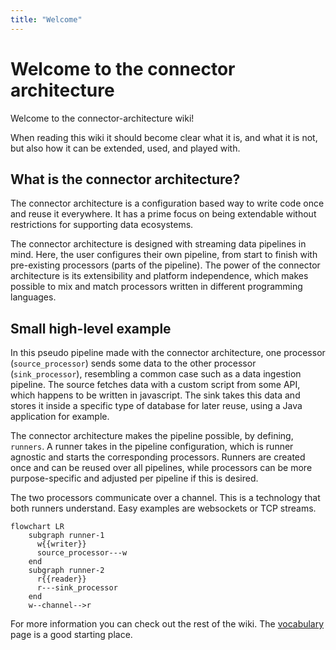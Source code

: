 ```yaml
---
title: "Welcome"
---
```

# Welcome to the connector architecture

Welcome to the connector-architecture wiki!

When reading this wiki it should become clear what it is, and what it is not, but also how it can be extended, used, and played with.

## What is the connector architecture?

The connector architecture is a configuration based way to write code once and reuse it everywhere.
It has a prime focus on being extendable without restrictions for supporting data ecosystems.

The connector architecture is designed with streaming data pipelines in mind. Here, the user configures their own pipeline, from start to finish with pre-existing processors (parts of the pipeline). The power of the connector architecture is its extensibility and platform independence, which makes possible to mix and match processors written in different programming languages.

## Small high-level example

In this pseudo pipeline made with the connector architecture, one processor (`source_processor`) sends some data to the other processor (`sink_processor`), resembling a common case such as a data ingestion pipeline. The source fetches data with a custom script from some API, which happens to be written in javascript. The sink takes this data and stores it inside a specific type of database for later reuse, using a Java application for example.

The connector architecture makes the pipeline possible, by defining, `runners`. A runner takes in the pipeline configuration, which is runner agnostic and starts the corresponding processors. Runners are created once and can be reused over all pipelines, while processors can be more purpose-specific and adjusted per pipeline if this is desired.

The two processors communicate over a channel. This is a technology that both runners understand. Easy examples are websockets or TCP streams.

```
flowchart LR
    subgraph runner-1
      w{{writer}}
      source_processor---w
    end
    subgraph runner-2
      r{{reader}}
      r---sink_processor
    end
    w--channel-->r
```

For more information you can check out the rest of the wiki. The [vocabulary](https://github.com/TREEcg/connector-architecture/wiki/Vocabulary-explained) page is a good starting place.
